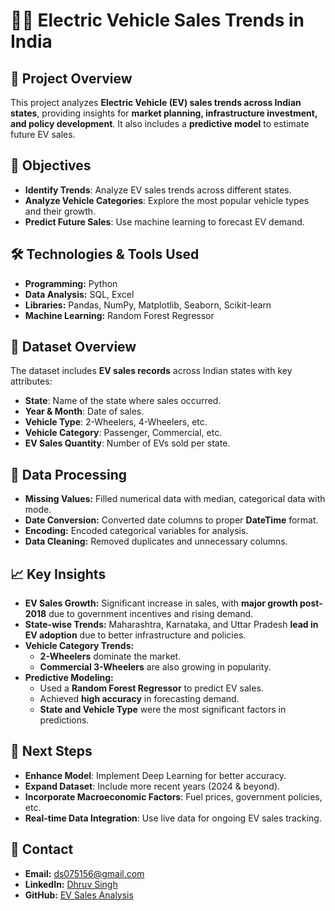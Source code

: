# 🚗🔋 Electric Vehicle Sales Trends in India  

## 📌 Project Overview  
This project analyzes **Electric Vehicle (EV) sales trends across Indian states**, providing insights for **market planning, infrastructure investment, and policy development**. It also includes a **predictive model** to estimate future EV sales.  

## 🎯 Objectives  
- **Identify Trends**: Analyze EV sales trends across different states.  
- **Analyze Vehicle Categories**: Explore the most popular vehicle types and their growth.  
- **Predict Future Sales**: Use machine learning to forecast EV demand.  

## 🛠️ Technologies & Tools Used  
- **Programming:** Python  
- **Data Analysis:** SQL, Excel  
- **Libraries:** Pandas, NumPy, Matplotlib, Seaborn, Scikit-learn  
- **Machine Learning:** Random Forest Regressor  

## 📂 Dataset Overview  
The dataset includes **EV sales records** across Indian states with key attributes:  
- **State**: Name of the state where sales occurred.  
- **Year & Month**: Date of sales.  
- **Vehicle Type**: 2-Wheelers, 4-Wheelers, etc.  
- **Vehicle Category**: Passenger, Commercial, etc.  
- **EV Sales Quantity**: Number of EVs sold per state.  

## 🔧 Data Processing  
- **Missing Values:** Filled numerical data with median, categorical data with mode.  
- **Date Conversion:** Converted date columns to proper **DateTime** format.  
- **Encoding:** Encoded categorical variables for analysis.  
- **Data Cleaning:** Removed duplicates and unnecessary columns.  

## 📈 Key Insights  
- **EV Sales Growth:** Significant increase in sales, with **major growth post-2018** due to government incentives and rising demand.  
- **State-wise Trends:** Maharashtra, Karnataka, and Uttar Pradesh **lead in EV adoption** due to better infrastructure and policies.  
- **Vehicle Category Trends:**  
  - **2-Wheelers** dominate the market.  
  - **Commercial 3-Wheelers** are also growing in popularity.  
- **Predictive Modeling:**  
  - Used a **Random Forest Regressor** to predict EV sales.  
  - Achieved **high accuracy** in forecasting demand.  
  - **State and Vehicle Type** were the most significant factors in predictions.  

## 🚀 Next Steps  
- **Enhance Model**: Implement Deep Learning for better accuracy.  
- **Expand Dataset**: Include more recent years (2024 & beyond).  
- **Incorporate Macroeconomic Factors**: Fuel prices, government policies, etc.  
- **Real-time Data Integration**: Use live data for ongoing EV sales tracking.  

## 💌 Contact  
- **Email:** ds075156@gmail.com  
- **LinkedIn:** [Dhruv Singh](https://www.linkedin.com/in/dhruvsingh-data-analyst/)  
- **GitHub:** [EV Sales Analysis](https://github.com/dhru07/Electric_Vehicle_Sales_Analysis_UM)  
